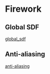 # Firework

## Global SDF
[global_sdf](https://github.com/hipiPan/global_sdf)

## Anti-aliasing
[anti-aliasing](https://github.com/hipiPan/anti-aliasing)